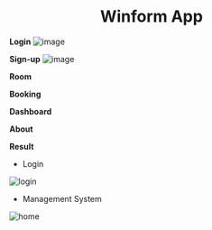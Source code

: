 
<div align="center">

<h1>Winform App</h1>
</div>


**Login** 
![image](https://github.com/trong420/hotel-management/assets/90754954/b65bcc61-f7a6-414d-8451-91a6d891c82a)


**Sign-up**
![image](https://github.com/trong420/hotel-management/assets/90754954/7499ab39-c427-41c5-b987-ea1c70736b7e)


**Room**

**Booking**

**Dashboard**

**About**


**Result**

- Login

![login](https://github.com/trong420/hotel-management/assets/90754954/fef3dc5e-8173-4393-865f-ddc641556324)

- Management System

![home](https://github.com/trong420/hotel-management/assets/90754954/63993eac-3026-44a4-b814-9c015cf142a4)

